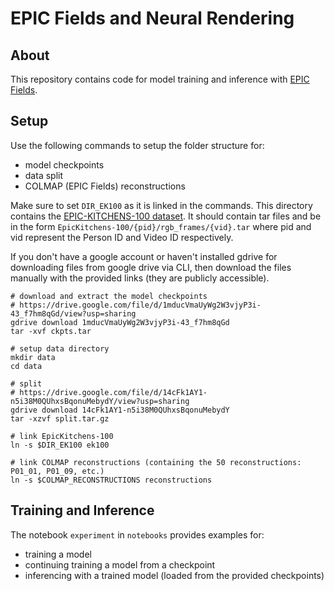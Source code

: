 # EPIC Fields and Neural Rendering

## About

This repository contains code for model training and inference with [EPIC Fields](https://arxiv.org/abs/2306.08731).

## Setup

Use the following commands to setup the folder structure for:
- model checkpoints
- data split
- COLMAP (EPIC Fields) reconstructions

Make sure to set `DIR_EK100` as it is linked in the commands. This directory contains the [EPIC-KITCHENS-100 dataset](https://data.bris.ac.uk/data/dataset/2g1n6qdydwa9u22shpxqzp0t8m). It should contain tar files and be in the form `EpicKitchens-100/{pid}/rgb_frames/{vid}.tar` where pid and vid represent the Person ID and Video ID respectively.

If you don't have a google account or haven't installed gdrive for downloading files from google drive via CLI, then download the files manually with the provided links (they are publicly accessible).

```
# download and extract the model checkpoints
# https://drive.google.com/file/d/1mducVmaUyWg2W3vjyP3i-43_f7hm8qGd/view?usp=sharing
gdrive download 1mducVmaUyWg2W3vjyP3i-43_f7hm8qGd
tar -xvf ckpts.tar

# setup data directory
mkdir data
cd data

# split
# https://drive.google.com/file/d/14cFk1AY1-n5i38M0QUhxsBqonuMebydY/view?usp=sharing
gdrive download 14cFk1AY1-n5i38M0QUhxsBqonuMebydY
tar -xzvf split.tar.gz

# link EpicKitchens-100
ln -s $DIR_EK100 ek100

# link COLMAP reconstructions (containing the 50 reconstructions: P01_01, P01_09, etc.)
ln -s $COLMAP_RECONSTRUCTIONS reconstructions
```

## Training and Inference

The notebook `experiment` in `notebooks` provides examples for:
- training a model
- continuing training a model from a checkpoint
- inferencing with a trained model (loaded from the provided checkpoints)
